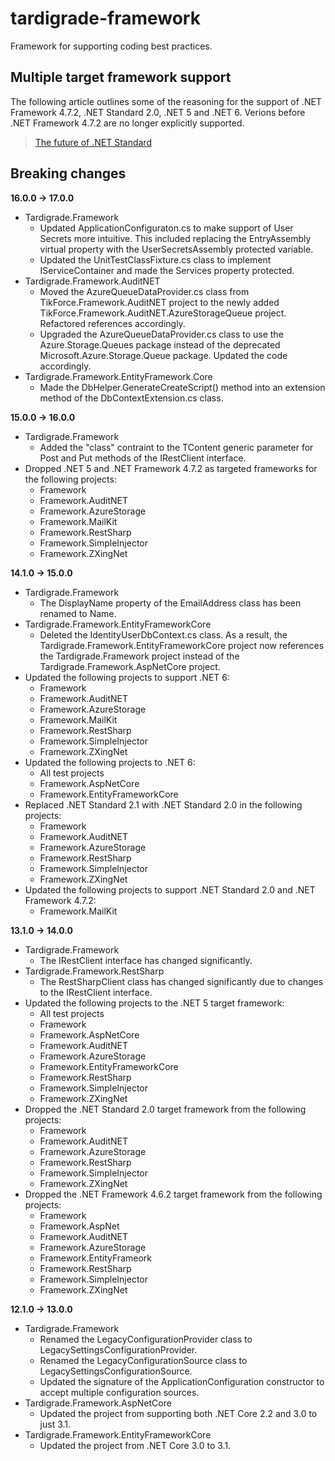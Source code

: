 # tardigrade-framework
Framework for supporting coding best practices.


## Multiple target framework support

The following article outlines some of the reasoning for the support of .NET Framework 4.7.2, .NET Standard 2.0, .NET 5 and .NET 6. Verions before .NET Framework 4.7.2 are no longer explicitly supported.

> [The future of .NET Standard](https://devblogs.microsoft.com/dotnet/the-future-of-net-standard/)

## Breaking changes

**16.0.0 -> 17.0.0**

- Tardigrade.Framework
  - Updated ApplicationConfiguraton.cs to make support of User Secrets more intuitive. This included replacing the EntryAssembly virtual property with the UserSecretsAssembly protected variable.
  - Updated the UnitTestClassFixture.cs class to implement IServiceContainer and made the Services property protected.
- Tardigrade.Framework.AuditNET
  - Moved the AzureQueueDataProvider.cs class from TikForce.Framework.AuditNET project to the newly added TikForce.Framework.AuditNET.AzureStorageQueue project. Refactored references accordingly.
  - Upgraded the AzureQueueDataProvider.cs class to use the Azure.Storage.Queues package instead of the deprecated Microsoft.Azure.Storage.Queue package. Updated the code accordingly.
- Tardigrade.Framework.EntityFramework.Core
  - Made the DbHelper.GenerateCreateScript() method into an extension method of the DbContextExtension.cs class.

**15.0.0 -> 16.0.0**

- Tardigrade.Framework
  - Added the "class" contraint to the TContent generic parameter for Post and Put methods of the IRestClient interface.
- Dropped .NET 5 and .NET Framework 4.7.2 as targeted frameworks for the following projects:
  - Framework
  - Framework.AuditNET
  - Framework.AzureStorage
  - Framework.MailKit
  - Framework.RestSharp
  - Framework.SimpleInjector
  - Framework.ZXingNet

**14.1.0 -> 15.0.0**

- Tardigrade.Framework
  - The DisplayName property of the EmailAddress class has been renamed to Name.
- Tardigrade.Framework.EntityFrameworkCore
  - Deleted the IdentityUserDbContext.cs class. As a result, the Tardigrade.Framework.EntityFrameworkCore project now references the Tardigrade.Framework project instead of the Tardigrade.Framework.AspNetCore project.
- Updated the following projects to support .NET 6:
  - Framework
  - Framework.AuditNET
  - Framework.AzureStorage
  - Framework.MailKit
  - Framework.RestSharp
  - Framework.SimpleInjector
  - Framework.ZXingNet
- Updated the following projects to .NET 6:
  - All test projects
  - Framework.AspNetCore
  - Framework.EntityFrameworkCore
- Replaced .NET Standard 2.1 with .NET Standard 2.0 in the following projects:
  - Framework
  - Framework.AuditNET
  - Framework.AzureStorage
  - Framework.RestSharp
  - Framework.SimpleInjector
  - Framework.ZXingNet
- Updated the following projects to support .NET Standard 2.0 and .NET Framework 4.7.2:
  - Framework.MailKit

**13.1.0 -> 14.0.0**

- Tardigrade.Framework
  - The IRestClient interface has changed significantly.
- Tardigrade.Framework.RestSharp
  - The RestSharpClient class has changed significantly due to changes to the IRestClient interface.
- Updated the following projects to the .NET 5 target framework:
  - All test projects
  - Framework
  - Framework.AspNetCore
  - Framework.AuditNET
  - Framework.AzureStorage
  - Framework.EntityFrameworkCore
  - Framework.RestSharp
  - Framework.SimpleInjector
  - Framework.ZXingNet
- Dropped the .NET Standard 2.0 target framework from the following projects:
  - Framework
  - Framework.AuditNET
  - Framework.AzureStorage
  - Framework.RestSharp
  - Framework.SimpleInjector
  - Framework.ZXingNet
- Dropped the .NET Framework 4.6.2 target framework from the following projects:
  - Framework
  - Framework.AspNet
  - Framework.AuditNET
  - Framework.AzureStorage
  - Framework.EntityFrameork
  - Framework.RestSharp
  - Framework.SimpleInjector
  - Framework.ZXingNet

**12.1.0 -> 13.0.0**

- Tardigrade.Framework
  - Renamed the LegacyConfigurationProvider class to LegacySettingsConfigurationProvider.
  - Renamed the LegacyConfigurationSource class to LegacySettingsConfigurationSource.
  - Updated the signature of the ApplicationConfiguration constructor to accept multiple configuration sources.
- Tardigrade.Framework.AspNetCore
  - Updated the project from supporting both .NET Core 2.2 and 3.0 to just 3.1.
- Tardigrade.Framework.EntityFrameworkCore
  - Updated the project from .NET Core 3.0 to 3.1.
